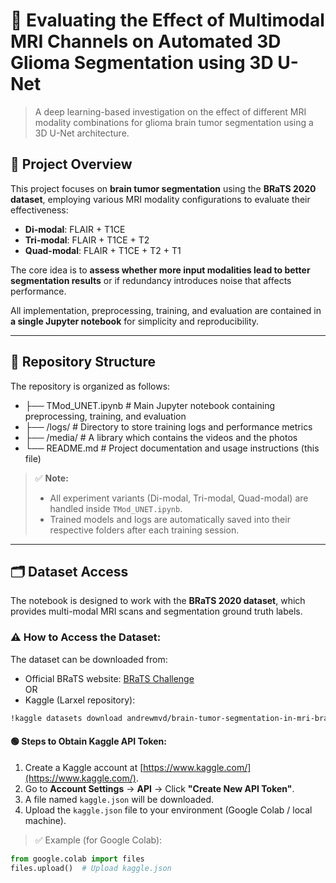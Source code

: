 # 🧠 Evaluating the Effect of Multimodal MRI Channels on Automated 3D Glioma Segmentation using 3D U-Net

> A deep learning-based investigation on the effect of different MRI modality combinations for glioma brain tumor segmentation using a 3D U-Net architecture.

## 📌 Project Overview

This project focuses on **brain tumor segmentation** using the **BRaTS 2020 dataset**, employing various MRI modality configurations to evaluate their effectiveness:
- **Di-modal**: FLAIR + T1CE
- **Tri-modal**: FLAIR + T1CE + T2
- **Quad-modal**: FLAIR + T1CE + T2 + T1

The core idea is to **assess whether more input modalities lead to better segmentation results** or if redundancy introduces noise that affects performance.

All implementation, preprocessing, training, and evaluation are contained in **a single Jupyter notebook** for simplicity and reproducibility.

---
## 📁 Repository Structure

The repository is organized as follows:
- ├── TMod_UNET.ipynb # Main Jupyter notebook containing preprocessing, training, and evaluation
- ├── /logs/ # Directory to store training logs and performance metrics
- ├── /media/ # A library which contains the videos and the photos
- └── README.md # Project documentation and usage instructions (this file)

> ✅ **Note:**  
> - All experiment variants (Di-modal, Tri-modal, Quad-modal) are handled inside `TMod_UNET.ipynb`.  
> - Trained models and logs are automatically saved into their respective folders after each training session.
---

## 🗂️ Dataset Access

The notebook is designed to work with the **BRaTS 2020 dataset**, which provides multi-modal MRI scans and segmentation ground truth labels.

### ⚠️ How to Access the Dataset:

The dataset can be downloaded from:
- Official BRaTS website: [BRaTS Challenge](https://www.med.upenn.edu/cbica/brats2020/data.html)  
OR  
- Kaggle (Larxel repository):  
```bash
!kaggle datasets download andrewmvd/brain-tumor-segmentation-in-mri-brats-2015
```
#### 🟢 Steps to Obtain Kaggle API Token:
1. Create a Kaggle account at [https://www.kaggle.com/](https://www.kaggle.com/).
2. Go to **Account Settings** → **API** → Click **"Create New API Token"**.
3. A file named `kaggle.json` will be downloaded.
4. Upload the `kaggle.json` file to your environment (Google Colab / local machine).

> ✅ Example (for Google Colab):
```python
from google.colab import files
files.upload()  # Upload kaggle.json
```



